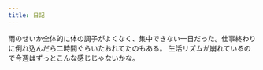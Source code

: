 ```yaml
---
title: 日記
---
```


雨のせいか全体的に体の調子がよくなく、集中できない一日だった。仕事終わりに倒れ込んだら二時間ぐらいたおれてたのもある。
生活リズムが崩れているので今週はずっとこんな感じじゃないかな。